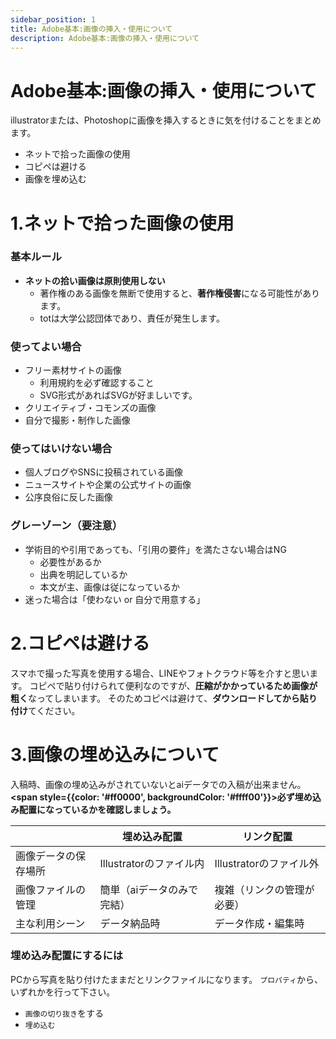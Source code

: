 ```yaml
---
sidebar_position: 1
title: Adobe基本:画像の挿入・使用について
description: Adobe基本:画像の挿入・使用について
---
```


# Adobe基本:画像の挿入・使用について

illustratorまたは、Photoshopに画像を挿入するときに気を付けることをまとめます。

- ネットで拾った画像の使用
- コピペは避ける
- 画像を埋め込む

# 1.ネットで拾った画像の使用

### 基本ルール

- **ネットの拾い画像は原則使用しない**
  - 著作権のある画像を無断で使用すると、**著作権侵害**になる可能性があります。
  - totは大学公認団体であり、責任が発生します。

### 使ってよい場合

- フリー素材サイトの画像
  - 利用規約を必ず確認すること
  - SVG形式があればSVGが好ましいです。
- クリエイティブ・コモンズの画像
- 自分で撮影・制作した画像

### 使ってはいけない場合

- 個人ブログやSNSに投稿されている画像
- ニュースサイトや企業の公式サイトの画像
- 公序良俗に反した画像

### グレーゾーン（要注意）

- 学術目的や引用であっても、「引用の要件」を満たさない場合はNG
  - 必要性があるか
  - 出典を明記しているか
  - 本文が主、画像は従になっているか
- 迷った場合は「使わない or 自分で用意する」

# 2.コピペは避ける

スマホで撮った写真を使用する場合、LINEやフォトクラウド等を介すと思います。
コピペで貼り付けられて便利なのですが、**圧縮がかかっているため画像が粗く**なってしまいます。
そのためコピペは避けて、**ダウンロードしてから貼り付け**てください。

# 3.画像の埋め込みについて

入稿時、画像の埋め込みがされていないとaiデータでの入稿が出来ません。
**<span style={{color: '#ff0000', backgroundColor: '#ffff00'}}>必ず埋め込み配置になっているかを確認しましょう。</span>**

|                      | 埋め込み配置               | リンク配置                 |
| -------------------- | -------------------------- | -------------------------- |
| 画像データの保存場所 | Illustratorのファイル内    | Illustratorのファイル外    |
| 画像ファイルの管理   | 簡単（aiデータのみで完結） | 複雑（リンクの管理が必要） |
| 主な利用シーン       | データ納品時               | データ作成・編集時         |

### 埋め込み配置にするには

PCから写真を貼り付けたままだとリンクファイルになります。
`プロパティ`から、いずれかを行って下さい。

- `画像の切り抜き`をする
- `埋め込む`